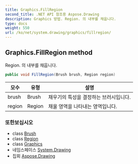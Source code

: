 ```yaml
---
title: Graphics.FillRegion
second_title: .NET API 참조용 Aspose.Drawing
description: Graphics 방법. Region. 의 내부를 채웁니다.
type: docs
weight: 550
url: /ko/net/system.drawing/graphics/fillregion/
---
```

## Graphics.FillRegion method

Region. 의 내부를 채웁니다.

```csharp
public void FillRegion(Brush brush, Region region)
```

| 모수 | 유형 | 설명 |
| --- | --- | --- |
| brush | Brush | 채우기의 특성을 결정하는 브러시입니다. |
| region | Region | 채울 영역을 나타내는 영역입니다. |

### 또한보십시오

* class [Brush](../../brush/)
* class [Region](../../region/)
* class [Graphics](../)
* 네임스페이스 [System.Drawing](../../graphics/)
* 집회 [Aspose.Drawing](../../../)


